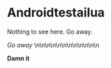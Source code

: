 # Androidtestailua
Nothing to see here. Go away.




*Go away*
\n\n\n\n\n\n\n\n\n\n\n\n





































**Damn it**
